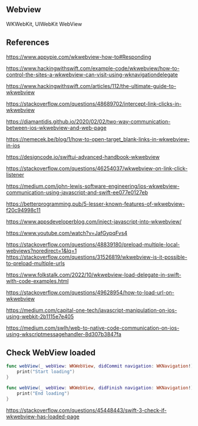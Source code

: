 ## Webview

WKWebKit, UIWebKit
WebView


## References

https://www.appypie.com/wkwebview-how-to#Responding


https://www.hackingwithswift.com/example-code/wkwebview/how-to-control-the-sites-a-wkwebview-can-visit-using-wknavigationdelegate

https://www.hackingwithswift.com/articles/112/the-ultimate-guide-to-wkwebview

https://stackoverflow.com/questions/48689702/intercept-link-clicks-in-wkwebview

https://diamantidis.github.io/2020/02/02/two-way-communication-between-ios-wkwebview-and-web-page

https://nemecek.be/blog/1/how-to-open-target_blank-links-in-wkwebview-in-ios

https://designcode.io/swiftui-advanced-handbook-wkwebview


https://stackoverflow.com/questions/46254037/wkwebview-on-link-click-listener

https://medium.com/john-lewis-software-engineering/ios-wkwebview-communication-using-javascript-and-swift-ee077e0127eb

https://betterprogramming.pub/5-lesser-known-features-of-wkwebview-f20c94998c11

https://www.appsdeveloperblog.com/inject-javascript-into-wkwebview/

https://www.youtube.com/watch?v=JafGypqFvs4

https://stackoverflow.com/questions/48839180/preload-multiple-local-webviews?noredirect=1&lq=1
https://stackoverflow.com/questions/31526819/wkwebview-is-it-possible-to-preload-multiple-urls

https://www.folkstalk.com/2022/10/wkwebview-load-delegate-in-swift-with-code-examples.html

https://stackoverflow.com/questions/49628954/how-to-load-url-on-wkwebview

https://medium.com/capital-one-tech/javascript-manipulation-on-ios-using-webkit-2b1115e7e405

https://medium.com/swlh/web-to-native-code-communication-on-ios-using-wkscriptmessagehandler-8d307b3847fa


## Check WebView loaded

```swift
func webView(_ webView: WKWebView, didCommit navigation: WKNavigation!) {
    print("Start loading")    
}

func webView(_ webView: WKWebView, didFinish navigation: WKNavigation!) {
    print("End loading")
}
```

https://stackoverflow.com/questions/45448443/swift-3-check-if-wkwebview-has-loaded-page